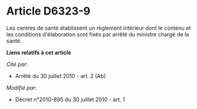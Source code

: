 # Article D6323-9

Les centres de santé établissent un règlement intérieur dont le contenu et les conditions d'élaboration sont fixés par arrêté
du ministre chargé de la santé.

**Liens relatifs à cet article**

_Cité par_:

  - Arrêté du 30 juillet 2010 - art. 2 (Ab)

_Modifié par_:

  - Décret n°2010-895 du 30 juillet 2010 - art. 1
